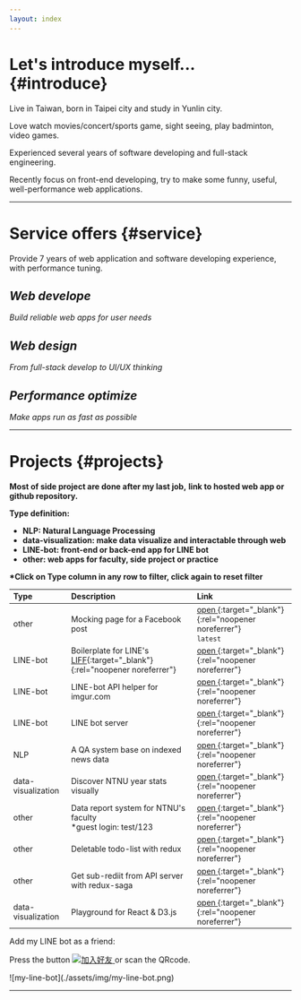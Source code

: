 ```yaml
---
layout: index
---
```


<!-- Text can be **bold**, _italic_, or ~~strikethrough~~.

[Link to another page](./another-page.html).

There should be whitespace between paragraphs.

There should be whitespace between paragraphs. We recommend including a README, or a file with information about your project. -->

# Let's introduce myself... {#introduce}

Live in Taiwan, born in Taipei city and study in Yunlin city.

Love watch movies/concert/sports game, sight seeing, play badminton, video games.

Experienced several years of software developing and full-stack engineering.

Recently focus on front-end developing,
try to make some funny, useful, well-performance web applications.

---

# Service offers {#service}

Provide 7 years of web application and software developing experience,
with performance tuning.

## _Web develope_

_Build reliable web apps for user needs_

## _Web design_

_From full-stack develop to UI/UX thinking_

## _Performance optimize_

_Make apps run as fast as possible_

---

# Projects {#projects}

**Most of side project are done after my last job,**
**link to hosted web app or github repository.**

**Type definition:**

- **NLP: Natural Language Processing**
- **data-visualization: make data visualize and interactable through web**
- **LINE-bot: front-end or back-end app for LINE bot**
- **other: web apps for faculty, side project or practice**

**\*Click on Type column in any row to filter, click again to reset filter**

| Type               | Description                                                                                                                      | Link                                                                                                                        |
| :----------------- | :------------------------------------------------------------------------------------------------------------------------------- | :-------------------------------------------------------------------------------------------------------------------------- |
| other              | Mocking page for a Facebook post                                                                                                 | [open ](https://bensonliao.github.io/Mazu-Did-Not-Say-That-Shit){:target="\_blank"}{:rel="noopener noreferrer"}<br>`latest` |
| LINE-bot           | Boilerplate for LINE's [LIFF](https://developers.line.biz/en/docs/liff/overview/){:target="\_blank"}{:rel="noopener noreferrer"} | [open ](https://bensonliao.github.io/liff-react-boilerplate/){:target="\_blank"}{:rel="noopener noreferrer"}                |
| LINE-bot           | LINE-bot API helper for imgur.com                                                                                                | [open ](https://github.com/BensonLiao/imgur-api-go-v3){:target="\_blank"}{:rel="noopener noreferrer"}                       |
| LINE-bot           | LINE bot server                                                                                                                  | [open ](https://my-line-simple-bot.herokuapp.com/){:target="\_blank"}{:rel="noopener noreferrer"}                           |
| NLP                | A QA system base on indexed news data                                                                                            | [open ](http://rsp.itc.ntnu.edu.tw/ECORE/){:target="\_blank"}{:rel="noopener noreferrer"}                                   |
| data-visualization | Discover NTNU year stats visually                                                                                                | [open ](http://www.iro.ntnu.edu.tw/web/?Yreport){:target="\_blank"}{:rel="noopener noreferrer"}                             |
| other              | Data report system for NTNU's faculty<br>\*guest login: test/123                                                                 | [open ](http://yreport.iro.ntnu.edu.tw/){:target="\_blank"}{:rel="noopener noreferrer"}                                     |
| other              | Deletable todo-list with redux                                                                                                   | [open ](https://github.com/BensonLiao/redux-todos-with-delete){:target="\_blank"}{:rel="noopener noreferrer"}               |
| other              | Get sub-rediit from API server with redux-saga                                                                                   | [open ](https://github.com/BensonLiao/redux-reddit-api){:target="\_blank"}{:rel="noopener noreferrer"}                      |
| data-visualization | Playground for React & D3.js                                                                                                     | [open ](https://codesandbox.io/s/p3zjl1yr0j){:target="\_blank"}{:rel="noopener noreferrer"}                                 |

Add my LINE bot as a friend:

Press the button
<a href="http://nav.cx/3tDhraO" target="_blank" rel="noopener noreferrer">
<img src="https://scdn.line-apps.com/n/line_add_friends/btn/zh-Hant.png" alt="加入好友" height="36" border="0">
</a>
or scan the QRcode.

<div class="img_container">
  ![my-line-bot](./assets/img/my-line-bot.png)
<div>

---

<!-- ### Definition lists can be used with HTML syntax.

<dl>
<dt>Name</dt>
<dd>Godzilla</dd>
<dt>Born</dt>
<dd>1952</dd>
<dt>Birthplace</dt>
<dd>Japan</dd>
<dt>Color</dt>
<dd>Green</dd>
</dl>

```
Long, single-line code blocks should not wrap. They should horizontally scroll if they are too long. This line should be long enough to demonstrate this.
```

```
The final element.
``` -->
